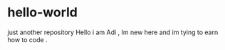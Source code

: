 # hello-world
just another repository
Hello i am Adi , Im new here and im tying to earn how to code .
